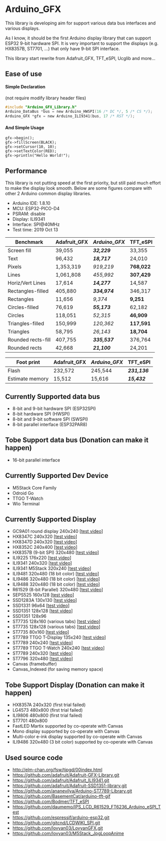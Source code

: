 # Arduino_GFX
This library is developing aim for support various data bus interfaces and various displays.

As I know, it should be the first Arduino display library that can support ESP32 9-bit hardware SPI. It is very important to support the displays (e.g. HX8357B, ST7701, ...) that only have 9-bit SPI interface.

This library start rewrite from Adafruit_GFX, TFT_eSPI, Ucglib and more...

## Ease of use
#### Simple Declaration
(not require modify library header files)
```C
#include "Arduino_GFX_Library.h"
Arduino_DataBus *bus = new Arduino_HWSPI(16 /* DC */, 5 /* CS */);
Arduino_GFX *gfx = new Arduino_ILI9341(bus, 17 /* RST */);
```

#### And Simple Usage
```
gfx->begin();
gfx->fillScreen(BLACK);
gfx->setCursor(10, 10);
gfx->setTextColor(RED);
gfx->println("Hello World!");
```


## Performance
This library is not putting speed at the first priority, but still paid much effort to make the display look smooth. Below are some figures compare with other 2 Arduino common display libraries.
- Arduino IDE: 1.8.10
- MCU: ESP32-PICO-D4
- PSRAM: disable
- Display: ILI9341
- Interface: SPI@40MHz
- Test time: 2019 Oct 13

| Benchmark          | Adafruit_GFX  | *Arduino_GFX* | TFT_eSPI      |
| ------------------ | ------------- | ------------- | ------------- |
| Screen fill        | 39,055        | ***32,229***  | 33,355        |
| Text               | 96,432        | ***18,717***  | 24,010        |
| Pixels             | 1,353,319     | *919,219*     | **768,022**   |
| Lines              | 1,061,808     | *455,992*     | **307,429**   |
| Horiz/Vert Lines   | 17,614        | ***14,277***  | 14,587        |
| Rectangles-filled  | 405,880       | ***334,974*** | 346,317       |
| Rectangles         | 11,656        | *9,374*       | **9,251**     |
| Circles-filled     | 76,619        | ***55,173***  | 62,182        |
| Circles            | 118,051       | *52,315*      | **46,909**    |
| Triangles-filled   | 150,999       | *120,362*     | **117,591**   |
| Triangles          | 58,795        | *26,143*      | **18,704**    |
| Rounded rects-fill | 407,755       | ***335,537*** | 376,764       |
| Rounded rects      | 42,668        | ***21,100***  | 24,201        |

| Foot print         | Adafruit_GFX  | *Arduino_GFX* | TFT_eSPI      |
| ------------------ | ------------- | ------------- | ------------- |
| Flash              | 232,572       | 245,544       | ***231,136*** |
| Estimate memory    | 15,512        | 15,616        | ***15,432***  |


## Currently Supported data bus
- 8-bit and 9-bit hardware SPI (ESP32SPI)
- 8-bit hardware SPI (HWSPI)
- 8-bit and 9-bit software SPI (SWSPI)
- 8-bit parallel interface (ESP32PAR8)

## Tobe Support data bus (Donation can make it happen)
- 16-bit parallel interface

## Currently Supported Dev Device
- M5Stack Core Family
- Odroid Go
- TTGO T-Watch
- Wio Terminal

## Currently Supported Display
- GC9A01 round display 240x240 [[test video](https://youtu.be/kJrAFm20-zg)]
- HX8347C 240x320 [[test video](https://youtu.be/25ymuV51YQM)]
- HX8347D 240x320 [[test video](https://youtu.be/sv6LGkLRZjI)]
- HX8352C 240x400 [[test video](https://youtu.be/m2xWYbS3t7s)]
- HX8357B (9-bit SPI) 320x480 [[test video](https://youtu.be/pB6_LOCiUqg)]
- ILI9225 176x220 [[test video](https://youtu.be/jm2UrCG27F4)]
- ILI9341 240x320 [[test video](https://youtu.be/NtlEEL7MkQY)]
- ILI9341 M5Stack 320x240 [[test video](https://youtu.be/UoPpIjVSO5Q)]
- ILI9481 320x480 (18 bit color) [[test video](https://youtu.be/YxjuuCFhlqM)]
- ILI9486 320x480 (18 bit color) [[test video](https://youtu.be/pZ6izDqmVds)]
- ILI9488 320x480 (18 bit color) [[test video](https://youtu.be/NkE-LhtLHBQ)]
- R61529 (8-bit Parallel) 320x480 [[test video](https://youtu.be/s93gxjbIAT8)]
- SEPS525 160x128 [[test video](https://youtu.be/tlmvFBHYv-k)]
- SSD1283A 130x130 [[test video](https://youtu.be/OrIchaRikiQ)]
- SSD1331 96x64 [[test video](https://youtu.be/v20b1A_KDcQ)]
- SSD1351 128x128 [[test video](https://youtu.be/5TIM-qMVBNQ)]
- SSD1351 128x96
- ST7735 128x160 (various tabs) [[test video](https://youtu.be/eRBSSD_N9II)]
- ST7735 128x128 (various tabs) [[test video](https://youtu.be/6rueSV2Ee6c)]
- ST7735 80x160 [[test video](https://youtu.be/qESHDuYo_Mk)]
- ST7789 TTGO T-Display 135x240 [[test video](https://youtu.be/Zk81_T8c20E)]
- ST7789 240x240 [[test video](https://youtu.be/Z27zYg5uAsk)]
- ST7789 TTGO T-Watch 240x240 [[test video](https://youtu.be/9AqsXMB8Qbk)]
- ST7789 240x320 [[test video](https://youtu.be/ZEvc1LkuVuQ)]
- ST7796 320x480 [[test video](https://youtu.be/hUL-RuG4MAQ)]
- Canvas (framebuffer)
- Canvas_Indexed (for saving memory space)

## Tobe Support Display (Donation can make it happen)
- HX8357A 240x320 (first trial failed)
- LG4573 480x800 (first trial failed)
- ILI9806 480x800 (first trial failed)
- ST7701 480x800
- FastLED Martix supported by co-operate with Canvas
- Mono display supported by co-operate with Canvas
- Multi-color e-ink display supported by co-operate with Canvas
- ILI9486 320x480 (3 bit color) supported by co-operate with Canvas

## Used source code
- http://elm-chan.org/fsw/tjpgd/00index.html
- https://github.com/adafruit/Adafruit-GFX-Library.git
- https://github.com/adafruit/Adafruit_ILI9341.git
- https://github.com/adafruit/Adafruit-SSD1351-library.git
- https://github.com/ananevilya/Arduino-ST7789-Library.git
- https://github.com/BasementCat/arduino-tft-gif
- https://github.com/Bodmer/TFT_eSPI
- https://github.com/daumemo/IPS_LCD_R61529_FT6236_Arduino_eSPI_Test
- https://github.com/espressif/arduino-esp32.git
- https://github.com/gitcnd/LCDWIKI_SPI.git
- https://github.com/lovyan03/LovyanGFX.git
- https://github.com/lovyan03/M5Stack_JpgLoopAnime
